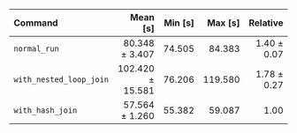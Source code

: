 | Command | Mean [s] | Min [s] | Max [s] | Relative |
|:---|---:|---:|---:|---:|
| `normal_run` | 80.348 ± 3.407 | 74.505 | 84.383 | 1.40 ± 0.07 |
| `with_nested_loop_join` | 102.420 ± 15.581 | 76.206 | 119.580 | 1.78 ± 0.27 |
| `with_hash_join` | 57.564 ± 1.260 | 55.382 | 59.087 | 1.00 |
